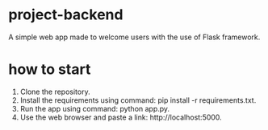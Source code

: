 # project-backend

A simple web app made to welcome users with the use of Flask framework.

# how to start

1. Clone the repository.
2. Install the requirements using command: pip install -r requirements.txt.
3. Run the app using command: python app.py.
4. Use the web browser and paste a link: http://localhost:5000.
